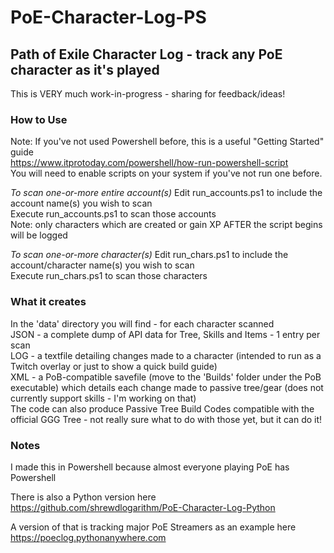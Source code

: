# PoE-Character-Log-PS #
## Path of Exile Character Log - track any PoE character as it's played ##

This is VERY much work-in-progress - sharing for feedback/ideas!

### How to Use ###
Note: If you've not used Powershell before, this is a useful "Getting Started" guide  
https://www.itprotoday.com/powershell/how-run-powershell-script  
You will need to enable scripts on your system if you've not run one before.

*To scan one-or-more entire account(s)*
Edit run_accounts.ps1 to include the account name(s) you wish to scan  
Execute run_accounts.ps1 to scan those accounts  
Note: only characters which are created or gain XP AFTER the script begins will be logged

*To scan one-or-more character(s)*
Edit run_chars.ps1 to include the account/character name(s) you wish to scan  
Execute run_chars.ps1 to scan those characters

### What it creates ###
In the 'data' directory you will find - for each character scanned  
JSON - a complete dump of API data for Tree, Skills and Items - 1 entry per scan  
LOG - a textfile detailing changes made to a character (intended to run as a Twitch overlay or just to show a quick build guide)  
XML - a PoB-compatible savefile (move to the 'Builds' folder under the PoB executable) which details each change made to passive tree/gear (does not currently support skills - I'm working on that)  
The code can also produce Passive Tree Build Codes compatible with the official GGG Tree - not really sure what to do with those yet, but it can do it!

### Notes ###
I made this in Powershell because almost everyone playing PoE has Powershell  

There is also a Python version here   
https://github.com/shrewdlogarithm/PoE-Character-Log-Python

A version of that is tracking major PoE Streamers as an example here  
https://poeclog.pythonanywhere.com
